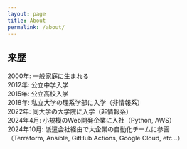 ```yaml
---
layout: page
title: About
permalink: /about/
---
```


## 来歴

2000年: 一般家庭に生まれる  
2012年: 公立中学入学  
2015年: 公立高校入学  
2018年: 私立大学の理系学部に入学（非情報系）  
2022年: 同大学の大学院に入学（非情報系）  
2024年4月: 小規模のWeb開発企業に入社（Python, AWS）  
2024年10月: 派遣会社経由で大企業の自動化チームに参画  
（Terraform, Ansible, GitHub Actions, Google Cloud, etc...）  
